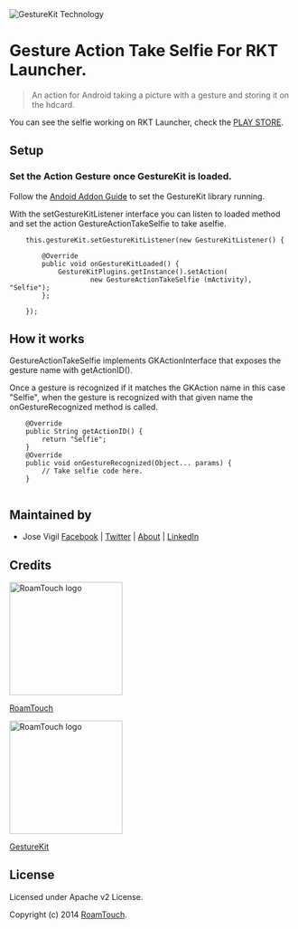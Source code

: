 <img src="http://www.gesturekit.com/wp-content/uploads/2014/05/colash_largo.png" alt="GestureKit Technology">

# Gesture Action Take Selfie For RKT Launcher.

> An action for Android taking a picture with a gesture and storing it on the hdcard.

You can see the selfie working on RKT Launcher, check the [PLAY STORE](https://play.google.com/store/apps/details?id=com.roamtouch.gesturekit.rktlauncher).

## Setup

### Set the Action Gesture once GestureKit is loaded. 

Follow the [Andoid Addon Guide](http://www.gesturekit.com/learn/android-addon/) to set the GestureKit library running. 

With the setGestureKitListener interface you can listen to loaded method and set the action GestureActionTakeSelfie to take aselfie. 

```
	this.gestureKit.setGestureKitListener(new GestureKitListener() {
		
		@Override
		public void onGestureKitLoaded() {
			GestureKitPlugins.getInstance().setAction(	
					new GestureActionTakeSelfie (mActivity), "Selfie"); 				
		};  			
		
	});	
```

## How it works

GestureActionTakeSelfie implements GKActionInterface that exposes the gesture name with getActionID(). 

Once a gesture is recognized if it matches the GKAction name in this case "Selfie", when the gesture is recognized with that given name the onGestureRecognized method is called.  

```
	@Override
	public String getActionID() {		
		return "Selfie";
	}
	@Override
	public void onGestureRecognized(Object... params) {
		// Take selfie code here. 
	}
	
```

## Maintained by
- Jose Vigil
[Facebook](https://www.facebook.com/jose.vigil.1973) | [Twitter](https://twitter.com/JoseVigil) | [About](http://about.me/josevigil) | [LinkedIn](https://www.linkedin.com/in/josemanuelvigil) 

## Credits

<img src="http://www.roamtouch.com/wp-content/uploads/2014/06/logo.png" width="200" alt="RoamTouch logo">

[RoamTouch](http://roamtouch.com)

<img src="http://www.gesturekit.com/wp-content/uploads/2014/05/logogkblue.png" width="200" alt="RoamTouch logo">

[GestureKit](http://www.gesturekit.com)

## License
Licensed under Apache v2 License.

Copyright (c) 2014 [RoamTouch](http://github.com/RoamTouch). 
